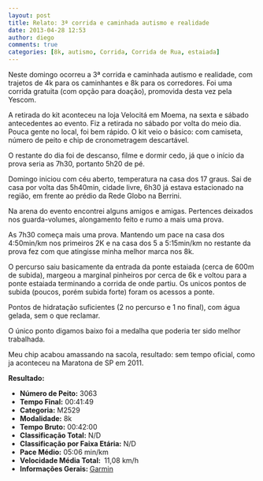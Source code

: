 ```yaml
---
layout: post
title: Relato: 3ª corrida e caminhada autismo e realidade
date: 2013-04-28 12:53
author: diego
comments: true
categories: [8k, autismo, Corrida, Corrida de Rua, estaiada]
---
```

Neste domingo ocorreu a 3ª corrida e caminhada autismo e realidade, com trajetos de 4k para os caminhantes e 8k para os corredores. Foi uma corrida gratuita (com opção para doação), promovida desta vez pela Yescom.

A retirada do kit aconteceu na loja Velocitá em Moema, na sexta e sábado antecedentes ao evento. Fiz a retirada no sábado por volta do meio dia. Pouca gente no local, foi bem rápido. O kit veio o básico: com camiseta, número de peito e chip de cronometragem descartável.

O restante do dia foi de descanso, filme e dormir cedo, já que o início da prova seria as 7h30, portanto 5h20 de pé.

Domingo iniciou com céu aberto, temperatura na casa dos 17 graus. Sai de casa por volta das 5h40min, cidade livre, 6h30 já estava estacionado na região, em frente ao prédio da Rede Globo na Berrini.

Na arena do evento encontrei alguns amigos e amigas. Pertences deixados nos guarda-volumes, alongamento feito e rumo a mais uma prova.

As 7h30 começa mais uma prova. Mantendo um pace na casa dos 4:50min/km nos primeiros 2K e na casa dos 5 a 5:15min/km no restante da prova fez com que atingisse minha melhor marca nos 8k.

O percurso saiu basicamente da entrada da ponte estaiada (cerca de 600m de subida), margeou a marginal pinheiros por cerca de 6k e voltou para a ponte estaiada terminando a corrida de onde partiu. Os unicos pontos de subida (poucos, porém subida forte) foram os acessos a ponte.

Pontos de hidratação suficientes (2 no percurso e 1 no final), com água gelada, sem o que reclamar.

O único ponto digamos baixo foi a medalha que poderia ter sido melhor trabalhada.

Meu chip acabou amassando na sacola, resultado: sem tempo oficial, como ja aconteceu na Maratona de SP em 2011.

<strong>
Resultado:</strong>
<div class="moldura"><a class="lightbox cboxElement" href="http://www.diegoronan.com.br/diegoronan/wp-content/uploads/2013/04/autismo_big.jpg"><img alt="" src="http://www.diegoronan.com.br/diegoronan/wp-content/uploads/2013/04/autismo.jpg" /></a></div>
<ul>
	<li><strong>Número de Peito:</strong> 3063</li>
	<li><strong>Tempo Final:</strong> 00:41:49</li>
	<li><strong>Categoria:</strong> M2529</li>
	<li><strong>Modalidade:</strong> 8k</li>
	<li><strong>Tempo Bruto:</strong> 00:42:00</li>
	<li><strong>Classificação Total:</strong> N/D</li>
	<li><strong>Classificação por Faixa Etária:</strong> N/D</li>
	<li><strong>Pace Médio:</strong> 05:06 min/km</li>
	<li><strong>Velocidade Média Total: </strong> 11,08 km/h</li>
	<li><strong>Informações Gerais: </strong><a href="http://connect.garmin.com/activity/304462570" target="_blank">Garmin</a></li>
</ul>
